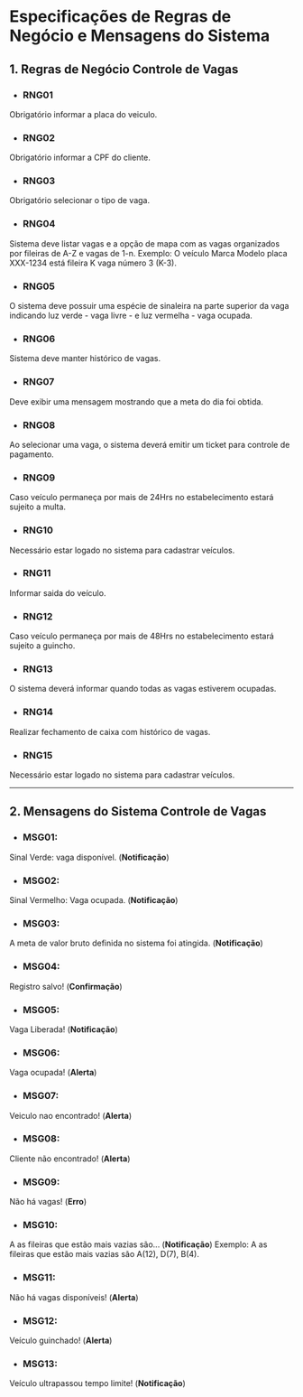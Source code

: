 # Especificações de Regras de Negócio e Mensagens do Sistema 

## 1. Regras de Negócio Controle de Vagas

- ### RNG01
Obrigatório informar a placa do veiculo.  

- ### RNG02 
Obrigatório informar a CPF do cliente.  

- ### RNG03 
Obrigatório selecionar o tipo de vaga.  

- ### RNG04
Sistema deve listar vagas e a opção de mapa com as vagas organizados por fileiras de A-Z e vagas de 1-n. 
Exemplo: O veículo Marca Modelo placa XXX-1234 está fileira K vaga número 3 (K-3).

- ### RNG05 
O sistema deve possuir uma espécie de sinaleira na parte superior da vaga indicando luz verde - vaga livre - e luz vermelha - vaga ocupada.

- ### RNG06
Sistema deve manter histórico de vagas.

- ### RNG07
Deve exibir uma mensagem mostrando que a meta do dia foi obtida.

- ### RNG08
Ao selecionar uma vaga, o sistema deverá emitir um ticket para controle de pagamento.

- ### RNG09
Caso veículo permaneça por mais de 24Hrs no estabelecimento estará sujeito a multa. 

- ### RNG10
Necessário estar logado no sistema para cadastrar veículos. 

- ### RNG11
Informar saida do veículo. 

- ### RNG12
Caso veículo permaneça por mais de 48Hrs no estabelecimento estará sujeito a guincho. 

- ### RNG13
O sistema deverá informar quando todas as vagas estiverem ocupadas. 

- ### RNG14
Realizar fechamento de caixa com histórico de vagas. 

- ### RNG15
Necessário estar logado no sistema para cadastrar veículos. 

***

## 2. Mensagens do Sistema Controle de Vagas 

- ### MSG01:
Sinal Verde: vaga disponível. (**Notificação**)

- ### MSG02:
Sinal Vermelho: Vaga ocupada. (**Notificação**)

- ### MSG03:
A meta de valor bruto definida no sistema foi atingida. (**Notificação**)

- ### MSG04: 
Registro salvo!  (**Confirmação**)

- ### MSG05:
Vaga Liberada! (**Notificação**)

- ### MSG06:
Vaga ocupada! (**Alerta**)

- ### MSG07:
Veiculo nao encontrado! (**Alerta**)

- ### MSG08:
Cliente não encontrado! (**Alerta**)

- ### MSG09:
Não há vagas! (**Erro**)

- ### MSG10:
A as fileiras que estão mais vazias são... (**Notificação**)
Exemplo: A as fileiras que estão mais vazias são A(12), D(7), B(4). 

- ### MSG11:
Não há vagas disponíveis! (**Alerta**)

- ### MSG12:
Veículo guinchado! (**Alerta**)

- ### MSG13:
Veículo ultrapassou tempo limite! (**Notificação**)

